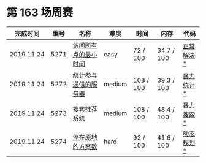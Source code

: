 # 第 163 场周赛

**完成时间**|**编号**|**名称**|**难度**|**时间**|**内存**|**代码**
--------|--------|--------|------------|--------|--------|--------
2019.11.24|5271|[访问所有点的最小时间](/第%20164%20场周赛5271.%20访问所有点的最小时间/question.md)|easy|72 / 100|34.7 / 100|[正常解法*](/第%20164%20场周赛/5271.%20访问所有点的最小时间/javascript/ac_v1.js)
2019.11.24|5272|[统计参与通信的服务器](/第%20164%20场周赛/5272.%20统计参与通信的服务器/question.md)|medium|108 / 100|39.3 / 100|[暴力统计*](/第%20164%20场周赛/5272.%20统计参与通信的服务器/javascript/ac_v1.js)
2019.11.24|5273|[搜索推荐系统](/第%20164%20场周赛/5273.%20搜索推荐系统/question.md)|medium|108 / 100|48.4 / 100|[暴力搜索*](/第%20164%20场周赛/5273.%20搜索推荐系统/javascript/ac_v1.js)
2019.11.24|5274|[停在原地的方案数](/第%20164%20场周赛/5274.%20停在原地的方案数/question.md)|hard|92 / 100|41.6 / 100|[动态规划*](/第%20164%20场周赛/5274.%20停在原地的方案数/javascript/ac_v1.js)
